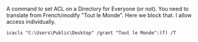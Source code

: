 A command to set ACL on a Directory for Everyone (or not). You need to translate from French/modify "Tout le Monde". Here we block that. I allow access individually.
````
icacls "C:\Users\Public\Desktop" /grant "Tout le Monde":(f) /T
````
